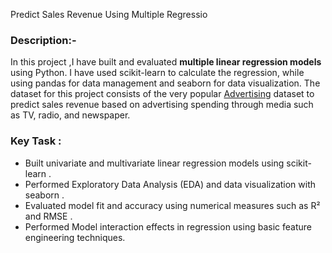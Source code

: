 
Predict Sales Revenue Using Multiple Regressio

### Description:-

In this project ,I have built and evaluated **multiple linear regression models** using Python. I have used scikit-learn to calculate the regression, while using pandas for data management and seaborn for data visualization. The dataset for this project consists of the very popular [Advertising](%28https://www.kaggle.com/ishaanv/ISLR-Auto#Advertising.csv%29) dataset to predict sales revenue based on advertising spending through media such as TV, radio, and newspaper.

### Key Task : 
 - Built univariate and multivariate linear regression models using scikit-learn .
 - Performed Exploratory Data Analysis (EDA) and data visualization with seaborn .
 - Evaluated model fit and accuracy using numerical measures such as R² and RMSE .
 - Performed Model interaction effects in regression using basic feature engineering techniques.





